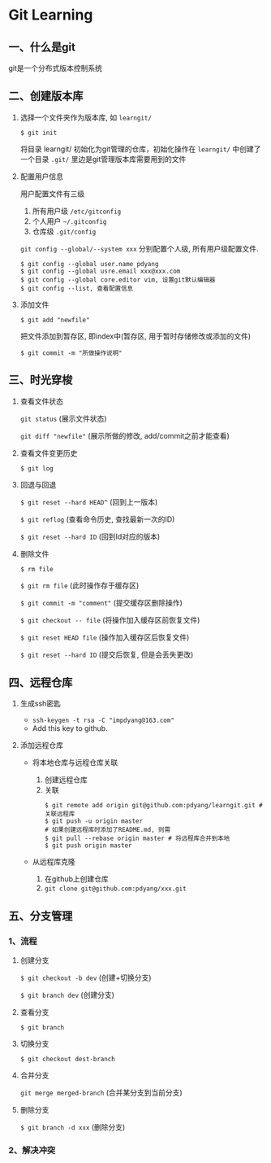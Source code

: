 # Git Learning

## 一、什么是git

git是一个分布式版本控制系统

## 二、创建版本库

1.	选择一个文件夹作为版本库, 如 `learngit/`

	`$ git init`

	将目录 learngit/ 初始化为git管理的仓库，初始化操作在 `learngit/` 中创建了一个目录 `.git/` 里边是git管理版本库需要用到的文件

3.  配置用户信息

    用户配置文件有三级
    1. 所有用户级 `/etc/gitconfig`
    2. 个人用户 `~/.gitconfig`
    3. 仓库级 `.git/config`

    `git config --global/--system xxx` 分别配置个人级, 所有用户级配置文件.

		$ git config --global user.name pdyang
    	$ git config --global usre.email xxx@xxx.com
    	$ git config --global core.editor vim, 设置git默认编辑器
    	$ git config --list, 查看配置信息

4.  添加文件

	`$ git add "newfile"`

	把文件添加到暂存区, 即index中(暂存区, 用于暂时存储修改或添加的文件)

	`$ git commit -m "所做操作说明"`

## 三、时光穿梭

1.	查看文件状态

	`git status` (展示文件状态)

	`git diff "newfile"` (展示所做的修改, add/commit之前才能查看)

2.	查看文件变更历史

	`$ git log`

3.	回退与回退

	`$ git reset --hard HEAD^` (回到上一版本)

	`$ git reflog` (查看命令历史, 查找最新一次的ID)

	`$ git reset --hard ID` (回到Id对应的版本)

4.	删除文件

	`$ rm file`

	`$ git rm file`  (此时操作存于缓存区)

	`$ git commit -m "comment"` (提交缓存区删除操作)

	`$ git checkout -- file` (将操作加入缓存区前恢复文件)

	`$ git reset HEAD file` (操作加入缓存区后恢复文件)

	`$ git reset --hard ID` (提交后恢复, 但是会丢失更改)

## 四、远程仓库

1.	生成ssh密匙

	*	`ssh-keygen -t rsa -C "impdyang@163.com"`
	*	Add this key to github.

2.	添加远程仓库

	*	将本地仓库与远程仓库关联
		1.	创建远程仓库
		2.	关联
			```shell
			$ git remote add origin git@github.com:pdyang/learngit.git # 关联远程库
			$ git push -u origin master
			# 如果创建远程库时添加了README.md, 则需
			$ git pull --rebase origin master # 将远程库合并到本地
			$ git push origin master
			```

	*	从远程库克隆
		1.	在github上创建仓库
		2.	`git clone git@github.com:pdyang/xxx.git`

## 五、分支管理

### 1、流程

1.	创建分支

	`$ git checkout -b dev` (创建+切换分支)

    `$ git branch dev` (创建分支)

2.	查看分支

	`$ git branch`

3.	切换分支

	`$ git checkout dest-branch`

4.	合并分支

	`git merge merged-branch` (合并某分支到当前分支)

5.	删除分支

	`$ git branch -d xxx` (删除分支)

### 2、解决冲突
